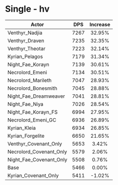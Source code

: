 # Single - hv
| Actor | DPS | Increase |
|---|:---:|:---:|
|Venthyr_Nadjia|7267|32.95%|
|Venthyr_Draven|7235|32.35%|
|Venthyr_Theotar|7223|32.14%|
|Kyrian_Pelagos|7179|31.34%|
|Night_Fae_Korayn|7139|30.61%|
|Necrolord_Emeni|7134|30.51%|
|Necrolord_Marileth|7047|28.93%|
|Necrolord_Bonesmith|7045|28.88%|
|Night_Fae_Dreamweaver|7041|28.81%|
|Night_Fae_Niya|7026|28.54%|
|Night_Fae_Korayn_FS|6994|27.95%|
|Necrolord_Emeni_GC|6936|26.89%|
|Kyrian_Kleia|6934|26.85%|
|Kyrian_Forgelite|6650|21.65%|
|Venthyr_Covenant_Only|5653|3.42%|
|Necrolord_Covenant_Only|5579|2.06%|
|Night_Fae_Covenant_Only|5508|0.76%|
|Base|5466|0.00%|
|Kyrian_Covenant_Only|5411|-1.02%|
